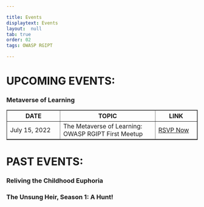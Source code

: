```yaml
---

title: Events
displaytext: Events
layout:  null
tab: true
order: 02
tags: OWASP RGIPT

---
```


# UPCOMING EVENTS:

### Metaverse of Learning
<table cellpadding="5" cellspacing="0" border="1">
  <tr><th>DATE</th>
      <th width="50%">TOPIC</th>
      <th>LINK</th></tr>
  <tr><td>July 15, 2022</td>
      <td>The Metaverse of Learning:
        OWASP RGIPT First Meetup</td>
      <td><a href="https://www.meetup.com/owasp-rajiv-gandhi-institute-of-petroleum-technology/events/287183091">RSVP Now</td></tr>
</table>


# PAST EVENTS:

### Reliving the Childhood Euphoria

### The Unsung Heir, Season 1: A Hunt!
